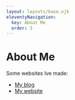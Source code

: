 ```yaml
---
layout: layouts/base.njk
eleventyNavigation:
  key: About Me
  order: 3
---
```

# About Me

Some websites Ive made:

* [My blog](https://morganwebdev.org)
* [My website](https://morganwebdev.com)
